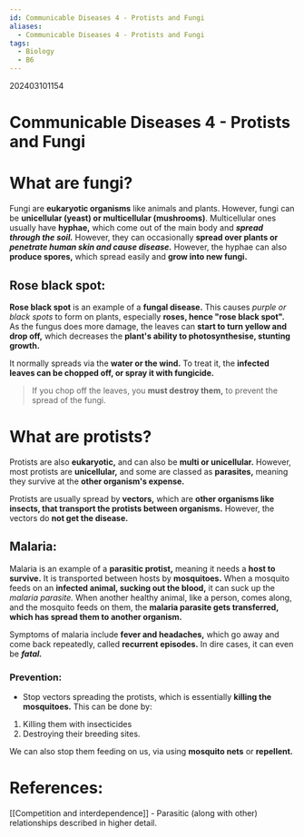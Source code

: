 ```yaml
---
id: Communicable Diseases 4 - Protists and Fungi
aliases:
  - Communicable Diseases 4 - Protists and Fungi
tags:
  - Biology
  - B6
---
```

202403101154

# Communicable Diseases 4 - Protists and Fungi

# What are fungi? 

Fungi are **eukaryotic organisms** like animals and plants. However, fungi can be
**unicellular (yeast) or multicellular (mushrooms)**. Multicellular ones usually have **hyphae,** which come out of the main body and ***spread through the soil.*** However, they can occasionally **spread over plants or *penetrate human skin and cause disease.*** 
However, the hyphae can also **produce spores,** which spread easily and **grow into new fungi.** 

## Rose black spot:

**Rose black spot** is an example of a **fungal disease.** This causes *purple or black spots* to form on plants, especially **roses, hence "rose black spot".** As the fungus does more damage, the leaves can **start to turn yellow and drop off,** which decreases the **plant's ability to photosynthesise, stunting growth.** 

It normally spreads via the **water or the wind.** To treat it, the **infected leaves can be chopped off, or spray it with fungicide.** 

> If you chop off the leaves, you **must destroy them,** to prevent the spread of the fungi.

# What are protists?

Protists are also **eukaryotic,** and can also be **multi or unicellular.** However, most protists are **unicellular,** and some are classed as **parasites,** meaning they survive at the **other organism's expense.** 

Protists are usually spread by **vectors,** which are **other organisms like insects, that transport the protists between organisms.** However, the vectors do **not get the disease.** 

## Malaria:

Malaria is an example of a **parasitic protist,** meaning it needs a **host to survive.** It is transported between hosts by **mosquitoes.** When a mosquito feeds on an **infected animal, sucking out the blood,** it can suck up the *malaria parasite.* When another healthy animal, like a person, comes along, and the mosquito feeds on them, the **malaria parasite gets transferred, which has spread them to another organism.**

Symptoms of malaria include **fever and headaches,** which go away and come back repeatedly, called **recurrent episodes.** In dire cases, it can even be ***fatal.*** 

### Prevention:

- Stop vectors spreading the protists, which is essentially **killing the mosquitoes.** This can be done by:
1. Killing them with insecticides
2. Destroying their breeding sites.

We can also stop them feeding on us, via using **mosquito nets** or **repellent.** 

# References:
[[Competition and interdependence]] - Parasitic (along with other) relationships described in higher detail.

